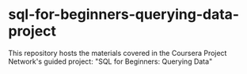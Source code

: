 # sql-for-beginners-querying-data-project
This repository hosts the materials covered in the Coursera Project Network's guided project: "SQL for Beginners: Querying Data"
